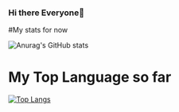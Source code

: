 ### Hi there Everyone👋

<!--
**marklouisALTER/marklouisALTER** is a ✨ _special_ ✨ repository because its `README.md` (this file) appears on your GitHub profile.

Here are some ideas to get you started:

- 🔭 I’m currently working on ...
- 🌱 I’m currently learning ...
- 👯 I’m looking to collaborate on ...
- 🤔 I’m looking for help with ...
- 💬 Ask me about ...
- 📫 How to reach me: ...
- 😄 Pronouns: ...
- ⚡ Fun fact: ...
-->
#My stats for now

![Anurag's GitHub stats](https://github-readme-stats.vercel.app/api?username=marklouisALTER&show_icons=true&theme=radical)


# My Top Language so far

[![Top Langs](https://github-readme-stats.vercel.app/api/top-langs/?username=marklouisALTER&hide=java)](https://github.com/anuraghazra/github-readme-stats)
